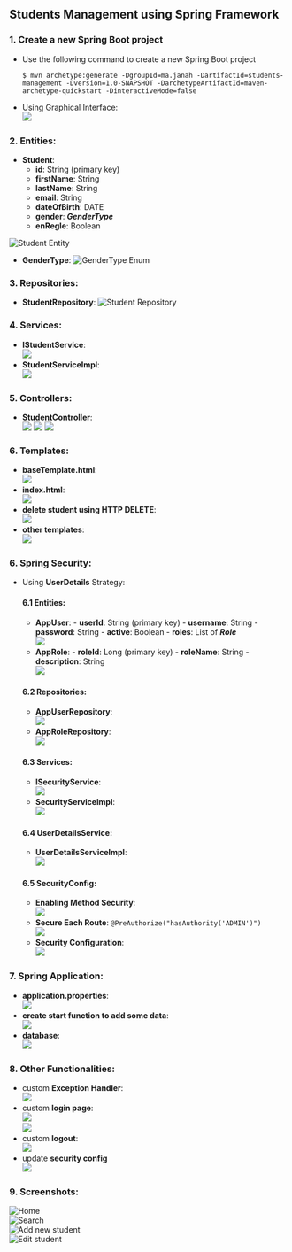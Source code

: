 ## Students Management using Spring Framework

### 1. Create a new Spring Boot project

- Use the following command to create a new Spring Boot project<br>
  ```
  $ mvn archetype:generate -DgroupId=ma.janah -DartifactId=students-management -Dversion=1.0-SNAPSHOT -DarchetypeArtifactId=maven-archetype-quickstart -DinteractiveMode=false
  ```
- Using Graphical Interface:<br>
  <img src="screenshoots/init-project.png">

### 2. Entities:

- **Student**:
  - **id**: String (primary key)
  - **firstName**: String
  - **lastName**: String
  - **email**: String
  - **dateOfBirth**: DATE
  - **gender**: <i>**GenderType**</i>
  - **enRegle**: Boolean

<img src="screenshoots/Student.png" alt="Student Entity">

- **GenderType**:
  <img src="screenshoots/GenderType.png" alt="GenderType Enum">

### 3. Repositories:

- **StudentRepository**:
  <img src="screenshoots/StudentRepository.png" alt="Student Repository">

### 4. Services:

- **IStudentService**:
  <br>
  <img src="screenshoots/IStudentService.png">
  <br>
- **StudentServiceImpl**:
  <br>
  <img src="screenshoots/StudentServiceImpl.png">
  <br>

### 5. Controllers:

- **StudentController**:
  <br>
  <img src="screenshoots/StudentController.png">
  <img src="screenshoots/StudentController-suite-1.png">
  <img src="screenshoots/StudentController-suite-2.png">
  <br>

### 6. Templates:

- **baseTemplate.html**:
  <br>
  <img src="screenshoots/baseTemplate.png">
  <br>
- **index.html**:
  <br>
  <img src="screenshoots/index.png">
  <br>
- **delete student using HTTP DELETE**:
  <br>
  <img src="screenshoots/DELETE.png">
  <br>
- **other templates**:
  <br>
  <img src="screenshoots/templates.png">
  <br>

### 6. Spring Security:

- Using **UserDetails** Strategy:
  #### 6.1 Entities:
  - **AppUser**: - **userId**: String (primary key) - **username**: String - **password**: String - **active**: Boolean - **roles**: List of <i>**Role**</i>
    <br>
    <img src="screenshoots/AppUser.png">
    <br>
  - **AppRole**: - **roleId**: Long (primary key) - **roleName**: String - **description**: String
    <br>
    <img src="screenshoots/AppRole.png">
    <br>
  #### 6.2 Repositories:
  - **AppUserRepository**:
    <br>
    <img src="screenshoots/AppUserRepository.png">
    <br>
  - **AppRoleRepository**:
    <br>
    <img src="screenshoots/AppRoleRepository.png">
    <br>
  #### 6.3 Services:
  - **ISecurityService**:
    <br>
    <img src="screenshoots/ISecurityService.png">
    <br>
  - **SecurityServiceImpl**:
    <br>
    <img src="screenshoots/SecurityServiceImpl.png">
    <br>
  #### 6.4 UserDetailsService:
  - **UserDetailsServiceImpl**:
    <br>
    <img src="screenshoots/UserDetailsServiceImpl.png">
    <br>
  #### 6.5 SecurityConfig:
  - **Enabling Method Security**:
    <br>
    <img src="screenshoots/method-security.png">
    <br>
  - **Secure Each Route**:
    `@PreAuthorize("hasAuthority('ADMIN')")`
    <br>
    <img src="screenshoots/secure_each_route.png">
    <br>
  - **Security Configuration**:
    <br>
    <img src="screenshoots/Security-config.png">
    <br>

### 7. Spring Application:

- **application.properties**:
  <br>
  <img src="screenshoots/application.properties.png">
  <br>
- **create start function to add some data**:
  <br>
  <img src="screenshoots/beans.png">
  <br>
- **database**:
  <br>
  <img src="screenshoots/database.png">
  <br>

### 8. Other Functionalities:

- custom **Exception Handler**:
  <br>
  <img src="screenshoots/ExceptionHandler.png">
  <br>
- custom **login page**:
  <br>
  <img src="screenshoots/login.png">
  <br>
  <img src="screenshoots/login-2.png">
  <br>
- custom **logout**:
  <br>
  <img src="screenshoots/logout.png">
  <br>
- update **security config**
  <br>
  <img src="screenshoots/login_logout_config.png">
  <br>

### 9. Screenshots:

<img src="screenshoots/Screenshot-1.png" alt="Home">
<br>
<img src="screenshoots/Screenshoot-2.png" alt="Search">
<br>
<img src="screenshoots/Screenshoot-3.png" alt="Add new student">
<br>
<img src="screenshoots/Screenshoot-4.png" alt="Edit student">
<br>
